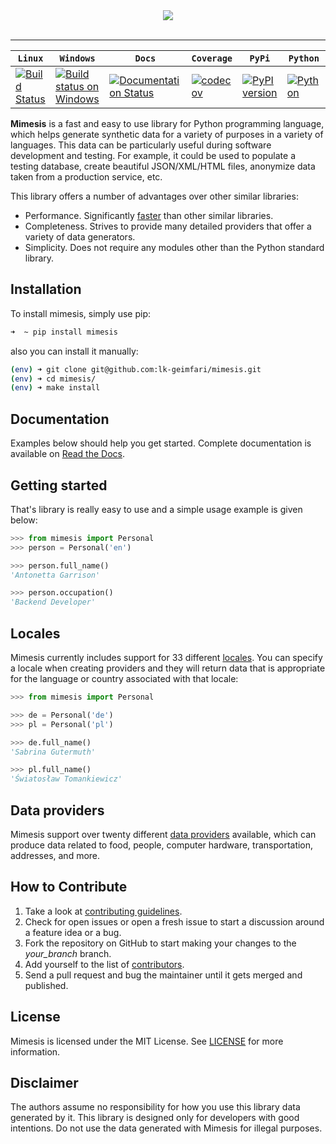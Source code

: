 <div align="center">
      <a href="https://github.com/lk-geimfari/mimesis">
        <img src="https://raw.githubusercontent.com/lk-geimfari/mimesis/master/media/logo-no-descr.png">
    </a><br><br>
</div>

---


| **`Linux`**  |  **`Windows`**  | **`Docs`**  | **`Coverage`**  | **`PyPi`**   | **`Python`**  |
|---|---|---|---|---|---|
| [![Build Status](https://travis-ci.org/lk-geimfari/mimesis.svg?branch=master)](https://travis-ci.org/lk-geimfari/mimesis) | [![Build status on Windows](https://ci.appveyor.com/api/projects/status/chj8huslvn6vde18?svg=true)](https://ci.appveyor.com/project/lk-geimfari/mimesis) | [![Documentation Status](https://readthedocs.org/projects/mimesis/badge/?version=latest)](http://mimesis.readthedocs.io/?badge=latest) | [![codecov](https://codecov.io/gh/lk-geimfari/mimesis/branch/master/graph/badge.svg)](https://codecov.io/gh/lk-geimfari/mimesis)| [![PyPI version](https://badge.fury.io/py/mimesis.svg)](https://badge.fury.io/py/mimesis)| [![Python](https://img.shields.io/badge/python-3.5%2C%203.6-brightgreen.svg)](https://badge.fury.io/py/mimesis) |


**Mimesis** is a fast and easy to use library for Python programming language, which helps generate synthetic
data for a variety of purposes in a variety of languages. This data can be particularly useful during software development and testing. For example, it could be used to populate a testing database, create beautiful JSON/XML/HTML files, anonymize data taken from a production service, etc.

This library offers a number of advantages over other similar libraries:

* Performance. Significantly [faster](https://gist.github.com/lk-geimfari/e76c12eb3c9a8afbf796c706d4ba779d) than other similar libraries.
* Completeness. Strives to provide many detailed providers that offer a variety of data generators.
* Simplicity. Does not require any modules other than the Python standard library.

## Installation
To install mimesis, simply use pip:

```zsh
➜  ~ pip install mimesis
```

also you can install it manually:

```zsh
(env) ➜ git clone git@github.com:lk-geimfari/mimesis.git
(env) ➜ cd mimesis/
(env) ➜ make install
```

## Documentation
Examples below should help you get started. Complete documentation is available on [Read the Docs](http://mimesis.readthedocs.io/).

## Getting started
That's library is really easy to use and a simple usage example is given below:

```python
>>> from mimesis import Personal
>>> person = Personal('en')

>>> person.full_name()
'Antonetta Garrison'

>>> person.occupation()
'Backend Developer'
```

## Locales
Mimesis currently includes support for 33 different [locales](http://mimesis.readthedocs.io/#id1). You can specify a locale when creating providers and they will return data that is appropriate for the language or country associated with that locale:

```python
>>> from mimesis import Personal

>>> de = Personal('de')
>>> pl = Personal('pl')

>>> de.full_name()
'Sabrina Gutermuth'

>>> pl.full_name()
'Światosław Tomankiewicz'
```

## Data providers

Mimesis support over twenty different [data providers](http://mimesis.readthedocs.io/#id2) available, which can produce data related to food, people, computer hardware, transportation, addresses, and more.

## How to Contribute
1. Take a look at [contributing guidelines](https://github.com/lk-geimfari/mimesis/blob/master/CONTRIBUTING.md).
2. Check for open issues or open a fresh issue to start a discussion around a feature idea or a bug.
3. Fork the repository on GitHub to start making your changes to the *your_branch* branch.
4. Add yourself to the list of [contributors](https://github.com/lk-geimfari/mimesis/blob/master/CONTRIBUTORS.md).
5. Send a pull request and bug the maintainer until it gets merged and published.

## License
Mimesis is licensed under the MIT License. See [LICENSE](https://github.com/lk-geimfari/mimesis/blob/master/LICENSE) for more information.

## Disclaimer
The authors assume no responsibility for how you use this library data generated by it. This library is designed only for developers with good intentions. Do not use the data generated with Mimesis for illegal purposes.
